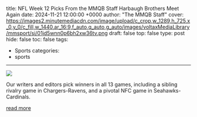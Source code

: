 title: NFL Week 12 Picks From the MMQB Staff Harbaugh Brothers Meet Again
date: 2024-11-21 12:00:00 +0000
author: "The MMQB Staff"
cover: https://images2.minutemediacdn.com/image/upload/c_crop,w_1289,h_725,x_0,y_0/c_fill,w_1440,ar_16:9,f_auto,q_auto,g_auto/images/voltaxMediaLibrary/mmsport/si/01jd5wnn0p6bh2xw36tv.png
draft: false
top: false
type: post
hide: false
toc: false
tags:
  - Sports
categories:
  - sports
---

![](https://images2.minutemediacdn.com/image/upload/c_crop,w_1289,h_725,x_0,y_0/c_fill,w_1440,ar_16:9,f_auto,q_auto,g_auto/images/voltaxMediaLibrary/mmsport/si/01jd5wnn0p6bh2xw36tv.png)

Our writers and editors pick winners in all 13 games, including a sibling rivalry game in Chargers-Ravens, and a pivotal NFC game in Seahawks-Cardinals.

[read more](https://www.si.com/nfl/2024-nfl-week-12-staff-expert-picks)
